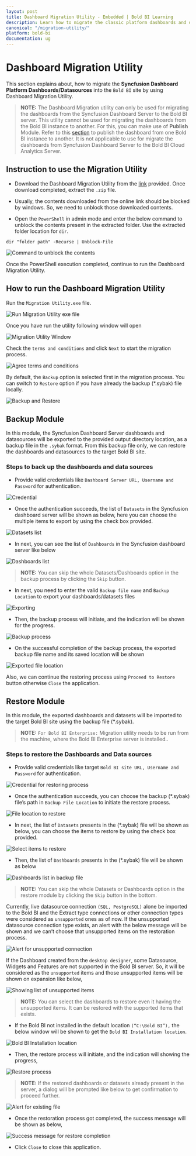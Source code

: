 ```yaml
---
layout: post
title: Dashboard Migration Utility - Embedded | Bold BI Learning
description: Learn how to migrate the classic platform dashboards and data sources into Bold BI Embedded supported formats using migration utility.
canonical: "/migration-utility/"
platform: bold-bi
documentation: ug
---
```


# Dashboard Migration Utility

This section explains about, how to migrate the **Syncfusion Dashboard Platform Dashboards/Datasources** into the `Bold BI` site by using Dashboard Migration Utility.

> **NOTE:** The Dashboard Migration utility can only be used for migrating the dashboards from the Syncfusion Dashboard Server to the Bold BI server. This utility cannot be used for migrating the dashboards from the Bold BI instance to another. For this, you can make use of **Publish** Module. Refer to this [section](https://help.boldbi.com/managing-resources/manage-dashboards/publish-dashboards/) to publish the dashboard from one Bold BI instance to another. It is not applicable to use for migrate the dashboards from Syncfusion Dashboard Server to the Bold BI Cloud Analytics Server.

## Instruction to use the Migration Utility

* Download the Dashboard Migration Utility from the [link](https://files2.syncfusion.com/Installs/MigrationUtility.zip) provided. Once download completed, extract the `.zip` file.

* Usually, the contents downloaded from the online link should be blocked by windows. So, we need to unblock those downloaded contents.

* Open the `PowerShell` in admin mode and enter the below command to unblock the contents present in the extracted folder. Use the extracted folder location for `dir`.

`dir "folder path" -Recurse | Unblock-File`

![Command to unblock the contents](/static/assets/migration-utility/images/Migration_Utility_command-to-unblock.png)

Once the PowerShell execution completed, continue to run the Dashboard Migration Utility.

## How to run the Dashboard Migration Utility

Run the `Migration Utility.exe` file.

![Run Migration Utility exe file](/static/assets/migration-utility/images/Migration_Utility_run-exe.png)

Once you have run the utility following window will open

![Migration Utility Window](/static/assets/migration-utility/images/Migration_Utility_window.png)

Check the `terms and conditions` and click `Next` to start the migration process. 

![Agree terms and conditions](/static/assets/migration-utility/images/Migration_Utility_agree-terms-and-conditions.png)

By default, the `Backup` option is selected first in the migration process. You can switch to `Restore` option if you have already the backup (*.sybak) file locally.

![Backup and Restore](/static/assets/migration-utility/images/Migration_Utility_backup-and-restore.png)

## Backup Module

In this module, the Syncfusion Dashboard Server dashboards and datasources will be exported to the provided output directory location, as a backup file in the `.sybak` format. From this backup file only, we can restore the dashboards and datasources to the target Bold BI site. 

### Steps to back up the dashboards and data sources

* Provide valid credentials like `Dashboard Server URL, Username and Password` for authentication.

![Credential](/static/assets/migration-utility/images/Migration_Utility_credential.png)

* Once the authentication succeeds, the list of `Datasets` in the Syncfusion dashboard server will be shown as below, here you can choose the multiple items to export by using the check box provided. 

![Datasets list](/static/assets/migration-utility/images/Migration_Utility_datasets-list.png)

* In next, you can see the list of `Dashboards` in the Syncfusion dashboard server like below

![Dashboards list](/static/assets/migration-utility/images/Migration_Utility_dashboards-list.png)

> **NOTE:**  You can skip the whole Datasets/Dashboards option in the backup process by clicking the `Skip` button. 

* In next, you need to enter the valid `Backup file name` and `Backup Location` to export your dashboards/datasets files

![Exporting](/static/assets/migration-utility/images/Migration_Utility_exporting.png)

* Then, the backup process will initiate, and the indication will be shown for the progress.  

![Backup process](/static/assets/migration-utility/images/Migration_Utility_backup-process.png)

* On the successful completion of the backup process, the exported backup file name and its saved location will be shown

![Exported file location](/static/assets/migration-utility/images/Migration_Utility_Exported-file-location.png)

Also, we can continue the restoring process using `Proceed to Restore` button otherwise `Close` the application.

## Restore Module

In this module, the exported dashboards and datasets will be imported to the target Bold BI site using the backup file (*.sybak). 

> **NOTE:**  `For Bold BI Enterprise:` Migration utility needs to be run from the machine, where the Bold BI Enterprise server is installed..

### Steps to restore the Dashboards and Data sources

* Provide valid credentials like target `Bold BI site URL, Username and Password` for authentication.

![Credential for restoring process](/static/assets/migration-utility/images/Migration_Utility_Credential-for-restoring-process.png)

* Once the authentication succeeds, you can choose the backup (*.sybak) file’s path in `Backup File Location` to initiate the restore process.

![File location to restore](/static/assets/migration-utility/images/Migration_Utility_File-location-to-restore.png)

* In next, the list of `Datasets` presents in the (*.sybak) file will be shown as below, you can choose the items to restore by using the check box provided. 

![Select items to restore](/static/assets/migration-utility/images/Migration_Utility_Select-items-to-restore.png)

* Then, the list of `Dashboards` presents in the (*.sybak) file will be shown as below

![Dashboards list in backup file](/static/assets/migration-utility/images/Migration_Utility_Dashboards-list-in-backup-file.png)

> **NOTE:**  You can skip the whole Datasets or Dashboards option in the restore module by clicking the `Skip` button in the bottom.

Currently, live datasource connection `(SQL, PostgreSQL)` alone be imported to the Bold BI and the Extract type connections or other connection types were considered as `unsupported` ones as of now. If the unsupported datasource connection type exists, an alert with the below message will be shown and we can’t choose that unsupported items on the restoration process. 

![Alert for unsupported connection](/static/assets/migration-utility/images/Migration_Utility_Alert-for-unsupported-connection.png)

If the Dashboard created from the `desktop designer`, some Datasource, Widgets and Features are not supported in the Bold BI server. So, it will be considered as the `unsupported` items and those unsupported items will be shown on expansion like below,

![Showing list of unsupported items](/static/assets/migration-utility/images/Migration_Utility_Showing-list-of-unsupported-items.png)

> **NOTE:**  You can select the dashboards to restore even it having the unsupported items. It can be restored with the supported items that exists.

* If the Bold BI not installed in the default location `(“C:\Bold BI”),` the below window will be shown to get the `Bold BI Installation location`.

![Bold BI Installation location](/static/assets/migration-utility/images/Migration_Utility_Bold-BI-Installation-location.png)

* Then, the restore process will initiate, and the indication will showing the progress,

![Restore process](/static/assets/migration-utility/images/Migration_Utility_Restore-process.png)

> **NOTE:**  If the restored dashboards or datasets already present in the server, a dialog will be prompted like below to get confirmation to proceed further. 

![Alert for existing file](/static/assets/migration-utility/images/Migration_Utility_Alert-for-existing-file.png)

* Once the restoration process got completed, the success message will be shown as below,

![Success message for restore completion](/static/assets/migration-utility/images/Migration_Utility_Success-message.png)

* Click `Close` to close this application.
